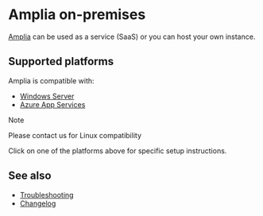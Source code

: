 ﻿# Amplia on-premises

[Amplia](../index.md) can be used as a service (SaaS) or you can host your own instance.

## Supported platforms

Amplia is compatible with:

* [Windows Server](windows/index.md)
* [Azure App Services](azure/index.md)

> [!NOTE]
> Please contact us for Linux compatibility

Click on one of the platforms above for specific setup instructions.

## See also

* [Troubleshooting](troubleshoot/index.md)
* [Changelog](../changelog.md)
